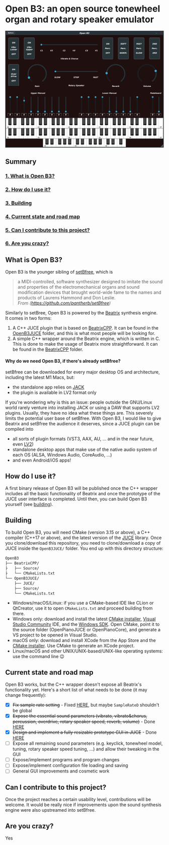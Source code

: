 # Open B3: an open source tonewheel organ and rotary speaker emulator

![](Documentation/Images/openB3_screenshot.png)

## Summary
### [1. What is Open B3?](#what-is-open-b3)
### [2. How do I use it?](#how-do-i-use-it)
### [3. Building](#building)
### [4. Current state and road map](#current-state-and-road-map)
### [5. Can I contribute to this project?](#can-i-contribute-to-this-project)
### [6. Are you crazy?](#are-you-crazy)


## What is Open B3?
Open B3 is the younger sibling of [setBfree](https://github.com/pantherb/setBfree), which is
> a MIDI-controlled, software synthesizer designed to imitate the sound and properties of the electromechanical organs and sound modification devices that brought world-wide fame to the names and products of Laurens Hammond and Don Leslie.  
*From (https://github.com/pantherb/setBfree)*

Similarly to setBree, Open B3 is powered by the [Beatrix](https://github.com/pantherb/setBfree/tree/master/src) synthesis engine.  
It comes in two forms:
1. A C++ JUCE plugin that is based on [BeatrixCPP](./BeatrixCPP). It can be found in the [OpenB3JUCE](./OpenB3JUCE) folder, and this is what most people will be looking for.
2. A simple C++ wrapper around the Beatrix engine, which is written in C. This is done to make the usage of Beatrix more straightforward. It can be found in the [BeatrixCPP](./BeatrixCPP) folder.

#### Why do we need Open B3, if there's already setBfree?
setBfree can be downloaded for every major desktop OS and architecture, including the latest M1 Macs, but:
- the standalone app relies on [JACK](https://jackaudio.org/)
- the plugin is available in LV2 format only

If you're wondering why is this an issue: people outside the GNU/Linux world rarely venture into installing JACK or using a DAW that supports LV2 plugins. Usually, they have no idea what these things are. This severely limits the potential user base of setBfree. With Open B3, I would like to give Beatrix and setBfree the audience it deserves, since a JUCE plugin can be compiled into
- all sorts of plugin formats (VST3, AAX, AU, ... and in the near future, even [LV2](https://github.com/juce-framework/JUCE/issues/123))
- standalone desktop apps that make use of the native audio system of each OS (ALSA, Windows Audio, CoreAudio, ...)
- and even Android/iOS apps!

## How do I use it?
A first binary release of Open B3 will be published once the C++ wrapper includes all the basic functionality of Beatrix and once the prototype of the JUCE user interface is completed. Until then, you can build Open B3 yourself (see [building](#building)).

## Building
To build Open B3, you will need CMake (version 3.15 or above), a C++ compiler (C++17 or above), and the latest version of the [JUCE](https://github.com/juce-framework/JUCE) library. Once you clone/download this repository, you need to clone/download a copy of JUCE inside the `OpenB3JUCE/` folder. You end up with this directory structure:

```
OpenB3
├── BeatrixCPP/
├   ├── Source/
├   └── CMakeLists.txt
└── OpenB3JUCE/
    ├── JUCE/
    ├── Source/
    └── CMakeLists.txt
```
* Windows/macOS/Linux: if you use a CMake-based IDE like CLion or QtCreator, use it to open `CMakeLists.txt` and proceed building from there.
* Windows only: download and install the latest [CMake installer](https://cmake.org/download/), [Visual Studio Community](https://visualstudio.microsoft.com/vs/community/) IDE, and the [Windows SDK](https://developer.microsoft.com/en-us/windows/downloads/windows-sdk/). Open CMake, point it to the source folder (OpenPianoJUCE or OpenPianoCore), and generate a VS project to be opened in Visual Studio.
* macOS only: download and install XCode from the App Store and the [CMake installer](https://cmake.org/download/). Use CMake to generate an XCode project.
* Linux/macOS and other UNIX/UNIX-based/UNIX-like operating systems: use the command line :wink:

## Current state and road map
Open B3 works, but the C++ wrapper doesn't expose all Beatrix's functionality yet. Here's a short list of what needs to be done (it may change frequently):
* [x] ~~Fix sample rate setting~~ - Fixed [HERE](https://github.com/michele-perrone/OpenB3/commit/47b80a901304214211a673c8e0176784a26215e3), but maybe `SampleRateD` shouldn't be global
* [x] ~~Expose the essential sound parameters (vibrato, vibrato&chorus, percussion, overdrive, rotary speaker speed, reverb, volume)~~ - Done [HERE](https://github.com/michele-perrone/OpenB3/commit/b5e72418c8d0bb947b01c2f1d86eecbff7fc5fa6)
* [x] ~~Design and implement a fully resizable prototype GUI in JUCE~~ - Done [HERE](https://github.com/michele-perrone/OpenB3/commit/4a248f4adbd07582b7bc59ee0874367c0725cb1e)
* [ ] Expose all remaining sound parameters (e.g. keyclick, tonewheel model, tuning, rotary speaker speed tuning, ...) and allow their tweaking in the GUI
* [ ] Expose/implement programs and program changes
* [ ] Expose/implement configuration file loading and saving
* [ ] General GUI improvements and cosmetic work

## Can I contribute to this project?
Once the project reaches a certain usability level, contributions will be welcome. It would be really nice if improvements upon the sound synthesis engine were also upstreamed into setBfree.

## Are you crazy?
Yes
